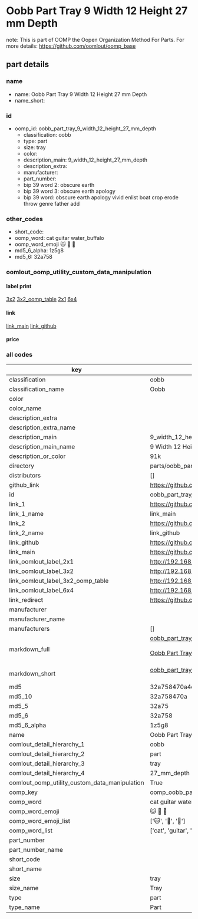 # Oobb Part Tray 9 Width 12 Height 27 mm Depth  

note: This is part of OOMP the Oopen Organization Method For Parts. For more details: https://github.com/oomlout/oomp_base

##  part details
  







### name
* name: Oobb Part Tray 9 Width 12 Height 27 mm Depth
* name_short: 
### id
* oomp_id: oobb_part_tray_9_width_12_height_27_mm_depth
  * classification: oobb
  * type: part
  * size: tray
  * color: 
  * description_main: 9_width_12_height_27_mm_depth
  * description_extra: 
  * manufacturer: 
  * part_number: 
  * bip 39 word 2: obscure earth
  * bip 39 word 3: obscure earth apology
  * bip 39 word: obscure earth apology vivid enlist boat crop erode throw genre father add

### other_codes
* short_code: 
* oomp_word: cat guitar water_buffalo
* oomp_word_emoji :cat: :guitar: :water_buffalo:
* md5_6_alpha: 1z5g8
* md5_6: 32a758






### oomlout_oomp_utility_custom_data_manipulation
#### label print
[3x2](http://192.168.1.245:1112/?label=oomp%201z5g8)
[3x2_oomp_table](http://192.168.1.108:1112/?label=oomp%201z5g8)
[2x1](http://192.168.1.242:1112/?label=oomp%201z5g8)
[6x4](http://192.168.1.55:1112/?label=oomp%201z5g8)    

#### link

[link_main](https://github.com/oomlout/oomlout_oomp_version_1_messy/tree/main/parts/oobb_part_tray_9_width_12_height_27_mm_depth) [link_github](https://github.com/oomlout/oomlout_oomp_version_1_messy/tree/main/parts/oobb_part_tray_9_width_12_height_27_mm_depth)                             

#### price







### all codes 
| key | value |  
| --- | --- |  
| classification | oobb |  
| classification_name | Oobb |  
| color |  |  
| color_name |  |  
| description_extra |  |  
| description_extra_name |  |  
| description_main | 9_width_12_height_27_mm_depth |  
| description_main_name | 9 Width 12 Height 27 mm Depth |  
| description_or_color | 91k |  
| directory | parts/oobb_part_tray_9_width_12_height_27_mm_depth |  
| distributors | [] |  
| github_link | https://github.com/oomlout/oomlout_oomp_part_src/tree/main/parts/oobb_part_tray_9_width_12_height_27_mm_depth |  
| id | oobb_part_tray_9_width_12_height_27_mm_depth |  
| link_1 | https://github.com/oomlout/oomlout_oomp_version_1_messy/tree/main/parts/oobb_part_tray_9_width_12_height_27_mm_depth |  
| link_1_name | link_main |  
| link_2 | https://github.com/oomlout/oomlout_oomp_version_1_messy/tree/main/parts/oobb_part_tray_9_width_12_height_27_mm_depth |  
| link_2_name | link_github |  
| link_github | https://github.com/oomlout/oomlout_oomp_version_1_messy/tree/main/parts/oobb_part_tray_9_width_12_height_27_mm_depth |  
| link_main | https://github.com/oomlout/oomlout_oomp_version_1_messy/tree/main/parts/oobb_part_tray_9_width_12_height_27_mm_depth |  
| link_oomlout_label_2x1 | http://192.168.1.242:1112/?label=oomp%201z5g8 |  
| link_oomlout_label_3x2 | http://192.168.1.245:1112/?label=oomp%201z5g8 |  
| link_oomlout_label_3x2_oomp_table | http://192.168.1.108:1112/?label=oomp%201z5g8 |  
| link_oomlout_label_6x4 | http://192.168.1.55:1112/?label=oomp%201z5g8 |  
| link_redirect | https://github.com/oomlout/oomlout_oomp_version_1_messy/tree/main/parts/oobb_part_tray_9_width_12_height_27_mm_depth |  
| manufacturer |  |  
| manufacturer_name |  |  
| manufacturers | [] |  
| markdown_full | [oobb_part_tray_9_width_12_height_27_mm_depth](none)<br>[](none)<br>[Oobb Part Tray 9 Width 12 Height 27 Mm Depth](none)<br><br> |  
| markdown_short | [oobb_part_tray_9_width_12_height_27_mm_depth](none)<br><br> |  
| md5 | 32a758470a4c867c63256f5214d15cc2 |  
| md5_10 | 32a758470a |  
| md5_5 | 32a75 |  
| md5_6 | 32a758 |  
| md5_6_alpha | 1z5g8 |  
| name | Oobb Part Tray 9 Width 12 Height 27 mm Depth |  
| oomlout_detail_hierarchy_1 | oobb |  
| oomlout_detail_hierarchy_2 | part |  
| oomlout_detail_hierarchy_3 | tray |  
| oomlout_detail_hierarchy_4 | 27_mm_depth |  
| oomlout_oomp_utility_custom_data_manipulation | True |  
| oomp_key | oomp_oobb_part_tray_9_width_12_height_27_mm_depth |  
| oomp_word | cat guitar water_buffalo |  
| oomp_word_emoji | :cat: :guitar: :water_buffalo: |  
| oomp_word_emoji_list | [':cat:', ':guitar:', ':water_buffalo:'] |  
| oomp_word_list | ['cat', 'guitar', 'water_buffalo'] |  
| part_number |  |  
| part_number_name |  |  
| short_code |  |  
| short_name |  |  
| size | tray |  
| size_name | Tray |  
| type | part |  
| type_name | Part |  
